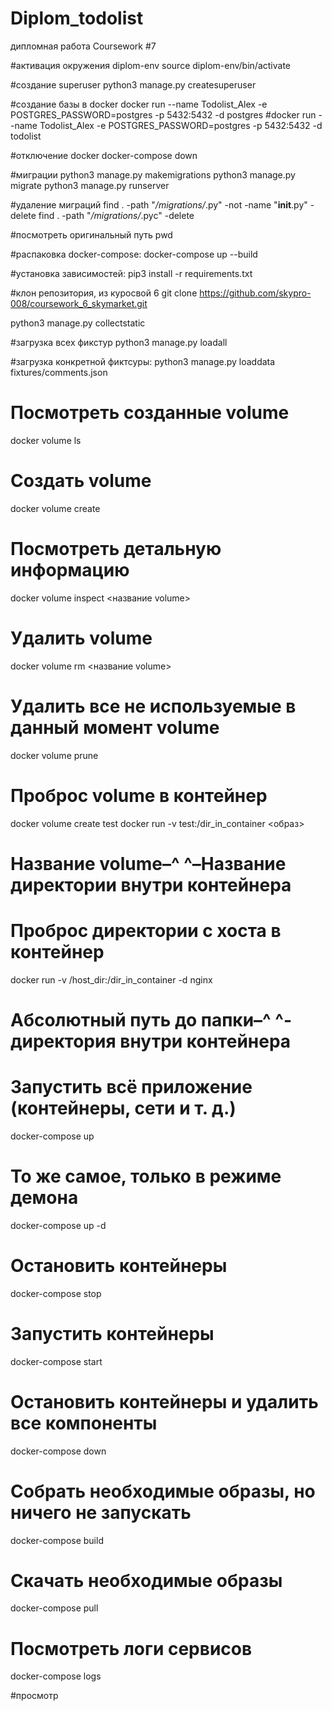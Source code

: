# Diplom_todolist
дипломная работа
Coursework #7

#активация окружения diplom-env
source diplom-env/bin/activate  

#создание superuser
python3 manage.py createsuperuser 

#создание базы в docker
docker run --name Todolist_Alex -e POSTGRES_PASSWORD=postgres -p 5432:5432 -d postgres
#docker run --name Todolist_Alex -e POSTGRES_PASSWORD=postgres -p 5432:5432 -d todolist


#отключение docker
docker-compose down  

#миграции
python3 manage.py makemigrations
python3 manage.py migrate
python3 manage.py runserver 

#удаление миграций
find . -path "*/migrations/*.py" -not -name "__init__.py" -delete
find . -path "*/migrations/*.pyc"  -delete 

#посмотреть оригинальный путь
pwd

#распаковка docker-compose:
docker-compose up --build 

#установка зависимостей:
pip3 install -r requirements.txt  

#клон репозитория, из куросвой 6
git clone https://github.com/skypro-008/coursework_6_skymarket.git

python3 manage.py collectstatic  

#загрузка всех фикстур
python3 manage.py loadall

#загрузка конкретной фиктсуры:
python3 manage.py loaddata fixtures/comments.json 


# Посмотреть созданные volume
docker volume ls
# Создать volume
docker volume create
# Посмотреть детальную информацию
docker volume inspect <название volume> 
# Удалить volume
docker volume rm <название volume> 
# Удалить все не используемые в данный момент volume
docker volume prune 

# Проброс volume в контейнер
docker volume create test
docker run -v test:/dir_in_container <образ>
# Название volume–^ ^–Название директории внутри контейнера

# Проброс директории с хоста в контейнер
docker run -v /host_dir:/dir_in_container -d nginx
# Абсолютный путь до папки–^              ^-директория внутри контейнера

# Запустить всё приложение (контейнеры, сети и т. д.)
docker-compose up
# То же самое, только в режиме демона
docker-compose up -d
# Остановить контейнеры
docker-compose stop
# Запустить контейнеры
docker-compose start
# Остановить контейнеры и удалить все компоненты
docker-compose down
# Собрать необходимые образы, но ничего не запускать
docker-compose build
# Скачать необходимые образы
docker-compose pull
# Посмотреть логи сервисов
docker-compose logs

#просмотр 







